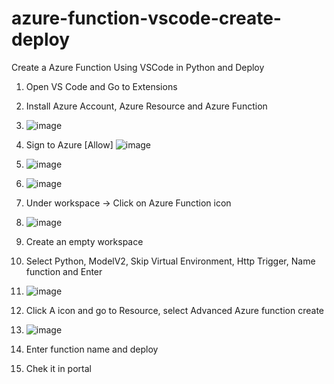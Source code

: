 # azure-function-vscode-create-deploy
Create a Azure Function Using VSCode in Python and Deploy

1. Open VS Code and Go to Extensions
2. Install Azure Account, Azure Resource and Azure Function
3. ![image](https://github.com/user-attachments/assets/0d0a5893-048e-44ac-ae25-7c097a824a69)
4. Sign to Azure [Allow]
![image](https://github.com/user-attachments/assets/f0ff6fb8-2c65-4427-8d00-2489702c4ca1)

5. ![image](https://github.com/user-attachments/assets/ea92cf6c-5c61-457b-82e9-ed5141bd56e5)

6.  ![image](https://github.com/user-attachments/assets/848f2d27-2b61-4030-963c-f855ae812111)
7.  Under workspace -> Click on Azure Function icon
8.  ![image](https://github.com/user-attachments/assets/6534d0ee-28c4-46aa-bcb0-8957db91e121)
9.  Create an empty workspace
10.  Select Python, ModelV2, Skip Virtual Environment, Http Trigger, Name function and Enter
11.  ![image](https://github.com/user-attachments/assets/452816c6-eb59-4141-818c-768ee4348697)
12.  Click A icon and go to Resource, select Advanced Azure function create
13.  ![image](https://github.com/user-attachments/assets/dff0b75a-f61e-4416-8d1e-7dc1cb24e843)
14.  Enter function name and deploy
15.  Chek it in portal

 



